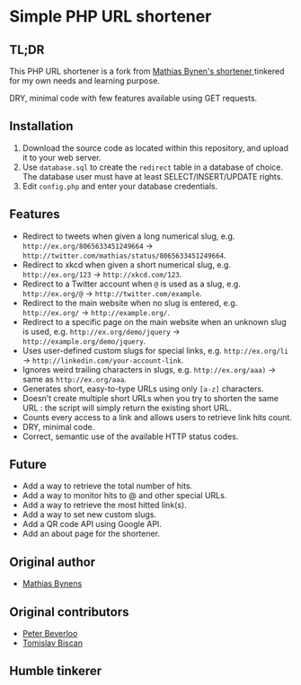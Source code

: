 # Simple PHP URL shortener

## TL;DR

This PHP URL shortener is a fork from [Mathias Bynen's shortener ](https://github.com/mathiasbynens/php-url-shortener) tinkered for my own needs and learning purpose.

DRY, minimal code with few features available using GET requests.

## Installation

1. Download the source code as located within this repository, and upload it to your web server.
2. Use `database.sql` to create the `redirect` table in a database of choice. The database user must have at least SELECT/INSERT/UPDATE rights.
3. Edit `config.php` and enter your database credentials. 

## Features

* Redirect to tweets when given a long numerical slug, e.g. `http://ex.org/8065633451249664` → `http://twitter.com/mathias/status/8065633451249664`.
* Redirect to xkcd when given a short numerical slug, e.g. `http://ex.org/123` → `http://xkcd.com/123`.
* Redirect to a Twitter account when `@` is used as a slug, e.g. `http://ex.org/@` → `http://twitter.com/example`.
* Redirect to the main website when no slug is entered, e.g. `http://ex.org/` → `http://example.org/`.
* Redirect to a specific page on the main website when an unknown slug is used, e.g. `http://ex.org/demo/jquery` → `http://example.org/demo/jquery`.
* Uses user-defined custom slugs for special links, e.g. `http://ex.org/li` → `http://linkedin.com/your-account-link`.
* Ignores weird trailing characters in slugs, e.g. `http://ex.org/aaa)` → same as `http://ex.org/aaa`.
* Generates short, easy-to-type URLs using only `[a-z]` characters.
* Doesn’t create multiple short URLs when you try to shorten the same URL : the script will simply return the existing short URL.
* Counts every access to a link and allows users to retrieve link hits count.
* DRY, minimal code.
* Correct, semantic use of the available HTTP status codes.

## Future

* Add a way to retrieve the total number of hits.
* Add a way to monitor hits to @ and other special URLs.
* Add a way to retrieve the most hitted link(s).
* Add a way to set new custom slugs.
* Add a QR code API using Google API.
* Add an about page for the shortener.

## Original author

* [Mathias Bynens](http://mathiasbynens.be/)

## Original contributors

* [Peter Beverloo](http://peter.sh/)
* [Tomislav Biscan](https://github.com/B-Scan)

## Humble tinkerer